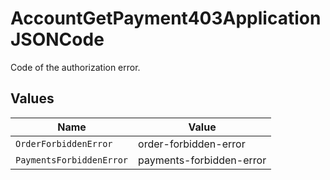 # AccountGetPayment403ApplicationJSONCode

Code of the authorization error.


## Values

| Name                     | Value                    |
| ------------------------ | ------------------------ |
| `OrderForbiddenError`    | order-forbidden-error    |
| `PaymentsForbiddenError` | payments-forbidden-error |